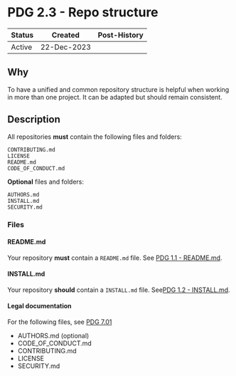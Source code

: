 # PDG 2.3 - Repo structure


| Status | Created     | Post-History |
|--------|-------------|--------------|
| Active | 22-Dec-2023 |              |

## Why

To have a unified and common repository structure is helpful when working in more than one project. It can be adapted but should remain consistent.

## Description

All repositories **must** contain the following files and folders:

```text
CONTRIBUTING.md
LICENSE
README.md
CODE_OF_CONDUCT.md
```

**Optional** files and folders:

```text 
AUTHORS.md
INSTALL.md
SECURITY.md
```

### Files

#### README.md

Your repository **must** contain a `README.md` file. See [PDG 1.1 - README.md](../PDG_1_-_Documentation/PDG-1-1).

#### INSTALL.md

Your repository **should** contain a `INSTALL.md` file. See[PDG 1.2 - INSTALL.md](../PDG_1_-_Documentation/PDG-1-2).

#### Legal documentation

For the following files, see [PDG 7.01](../PDG_7_-_Open_Source_Governance/PDG-7-1)

- AUTHORS.md (optional)
- CODE_OF_CONDUCT.md
- CONTRIBUTING.md
- LICENSE
- SECURITY.md
